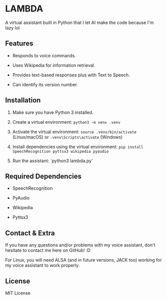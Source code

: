 # LAMBDA

A virtual assistant built in Python that I let AI make the code because I'm lazy lol

## Features

* Responds to voice commands.

* Uses Wikipedia for information retrieval.

* Provides text-based responses plus with Text to Speech.

* Can identify its version number. 

## Installation

1. Make sure you have Python 3 installed.

2. Create a virtual environment: `python3 -m venv .venv`

3. Activate the virtual environment: `source .venv/bin/activate` (Linux/macOS) or `.venv\Scripts\activate` (Windows)

4. Install dependencies using the virtual environment: `pip install SpeechRecognition pyttsx3 wikipedia pyaudio`

5. Run the assistant: `python3 lambda.py'

## Required Dependencies

* SpeechRecognition

* PyAudio

* Wikipedia

* Pyttsx3

## Contact & Extra

If you have any questions and/or problems with my voice assistant, don't hesitate to contact me here on GitHub! :D

For Linux, you will need ALSA (and in future versions, JACK too) working for my voice assistant to work properly.

## License

MIT License
